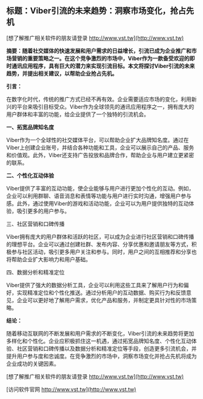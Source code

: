 ## **标题：Viber引流的未来趋势：洞察市场变化，抢占先机**

[想了解推广相关软件的朋友请登录 http://www.vst.tw](http://www.vst.tw)

**摘要：随着社交媒体的快速发展和用户需求的日益增长，引流已成为企业推广和市场营销的重要策略之一。在这个竞争激烈的市场中，Viber作为一款备受欢迎的即时通讯应用程序，具有巨大的潜力来实现引流目标。本文将探讨Viber引流的未来趋势，并提出相关建议，以帮助企业抢占先机。**

**引言：**

在数字化时代，传统的推广方式已经不再有效。企业需要适应市场的变化，利用新兴的平台来吸引目标受众。Viber作为全球领先的通讯应用程序之一，拥有庞大的用户群体和丰富的功能，给企业提供了一个独特的引流机会。

**一、拓宽品牌知名度**

Viber作为一个全球性的社交媒体平台，可以帮助企业扩大品牌知名度。通过在Viber上创建企业账号，并结合各种功能和工具，企业可以展示自己的产品、服务和价值观。此外，Viber还支持广告投放和品牌合作，帮助企业与用户建立更紧密的联系。

**二、个性化互动体验**

Viber提供了丰富的互动功能，使企业能够与用户进行更加个性化的互动。例如，企业可以利用群聊、语音消息和表情等功能与用户进行实时沟通，增强用户参与感。此外，通过使用Viber的游戏和活动功能，企业可以为用户提供独特的互动体验，吸引更多的用户参与。

三、社区营销和口碑传播

Viber拥有庞大的用户群体和活跃的社区，可以成为企业进行社区营销和口碑传播的理想平台。企业可以通过创建社群、发布内容、分享优惠和邀请朋友等方式，积极参与社区活动，吸引更多用户关注和参与。同时，用户之间的互相推荐和分享也将帮助企业扩大影响力和用户基础。

四、数据分析和精准定位

Viber提供了强大的数据分析工具，企业可以利用这些工具来了解用户行为和偏好，实现精准定位和个性化推送。通过分析用户的互动数据、购买行为和反馈意见，企业可以更好地了解用户需求，优化产品和服务，并制定更具针对性的市场策略。

**结论：**

随着移动互联网的不断发展和用户需求的不断变化，Viber引流的未来趋势将更加多样化和个性化。企业应积极抓住这一机遇，通过拓宽品牌知名度、个性化互动体验、社区营销和口碑传播以及数据分析和精准定位等手段，创造更多引流机会，并提升用户参与度和忠诚度。在竞争激烈的市场中，洞察市场变化并抢占先机将成为企业成功的关键因素。

[想了解推广相关软件的朋友请登录 http://www.vst.tw](http://www.vst.tw)


[访问软件官网 http://www.vst.tw](http://www.vst.tw)
